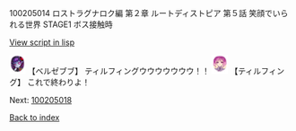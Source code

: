100205014 ロストラグナロク編 第２章 ルートディストピア 第５話 笑顔でいられる世界 STAGE1 ボス接触時

[View script in lisp](../scripts/100205014.txt)

<img src="../images/units/960022.png" alt="960022.png" height="34"/>
【ベルゼブブ】
ティルフィングウウウウウウウ！！

<img src="../images/units/101415.png" alt="101415.png" height="34"/>
【ティルフィング】
これで終わりよ！

Next: [100205018](100205018.md)

[Back to index](index.md)
